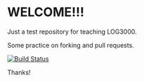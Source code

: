 # WELCOME!!!

Just a test repository for teaching LOG3000.

Some practice on forking and pull requests.

[![Build Status](https://travis-ci.org/bramadams/test.svg?branch=master)](https://travis-ci.org/bramadams/test_h2019)

Thanks!
